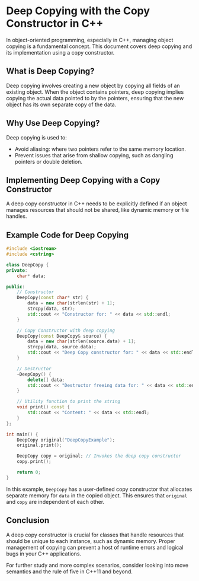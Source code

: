 
# Deep Copying with the Copy Constructor in C++

In object-oriented programming, especially in C++, managing object copying is a fundamental concept. This document covers deep copying and its implementation using a copy constructor.

## What is Deep Copying?

Deep copying involves creating a new object by copying all fields of an existing object. When the object contains pointers, deep copying implies copying the actual data pointed to by the pointers, ensuring that the new object has its own separate copy of the data.

## Why Use Deep Copying?

Deep copying is used to:
- Avoid aliasing: where two pointers refer to the same memory location.
- Prevent issues that arise from shallow copying, such as dangling pointers or double deletion.

## Implementing Deep Copying with a Copy Constructor

A deep copy constructor in C++ needs to be explicitly defined if an object manages resources that should not be shared, like dynamic memory or file handles.

## Example Code for Deep Copying

```cpp
#include <iostream>
#include <cstring>

class DeepCopy {
private:
    char* data;

public:
    // Constructor
    DeepCopy(const char* str) {
        data = new char[strlen(str) + 1];
        strcpy(data, str);
        std::cout << "Constructor for: " << data << std::endl;
    }

    // Copy Constructor with deep copying
    DeepCopy(const DeepCopy& source) {
        data = new char[strlen(source.data) + 1];
        strcpy(data, source.data);
        std::cout << "Deep Copy constructor for: " << data << std::endl;
    }

    // Destructor
    ~DeepCopy() {
        delete[] data;
        std::cout << "Destructor freeing data for: " << data << std::endl;
    }

    // Utility function to print the string
    void print() const {
        std::cout << "Content: " << data << std::endl;
    }
};

int main() {
    DeepCopy original("DeepCopyExample");
    original.print();

    DeepCopy copy = original; // Invokes the deep copy constructor
    copy.print();

    return 0;
}
```

In this example, `DeepCopy` has a user-defined copy constructor that allocates separate memory for `data` in the copied object. This ensures that `original` and `copy` are independent of each other.

## Conclusion

A deep copy constructor is crucial for classes that handle resources that should be unique to each instance, such as dynamic memory. Proper management of copying can prevent a host of runtime errors and logical bugs in your C++ applications.

For further study and more complex scenarios, consider looking into move semantics and the rule of five in C++11 and beyond.
